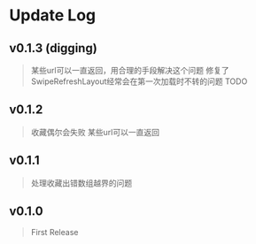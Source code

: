 # Update Log

## v0.1.3 (digging)
> 某些url可以一直返回，用合理的手段解决这个问题
> 修复了SwipeRefreshLayout经常会在第一次加载时不转的问题
> TODO

## v0.1.2
> 收藏偶尔会失败
> 某些url可以一直返回

## v0.1.1
> 处理收藏出错数组越界的问题

## v0.1.0
> First Release
